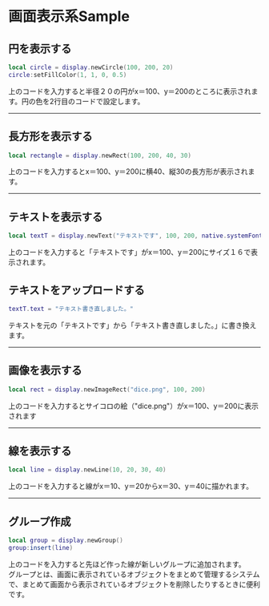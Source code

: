 # 画面表示系Sample

## 円を表示する

```lua
local circle = display.newCircle(100, 200, 20)
circle:setFillColor(1, 1, 0, 0.5)
```

上のコードを入力すると半径２０の円がx＝100、y＝200のところに表示されます。円の色を2行目のコードで設定します。

- - -

## 長方形を表示する

```lua
local rectangle = display.newRect(100, 200, 40, 30)
```

上のコードを入力するとx＝100、y＝200に横40、縦30の長方形が表示されます。

- - -

## テキストを表示する

```lua
local textT = display.newText("テキストです", 100, 200, native.systemFont, 16)
```

上のコードを入力すると「テキストです」がx＝100、y＝200にサイズ１６で表示されます。

## テキストをアップロードする

```lua
textT.text = "テキスト書き直しました。"
```

テキストを元の「テキストです」から「テキスト書き直しました。」に書き換えます。

- - -

## 画像を表示する

```lua
local rect = display.newImageRect("dice.png", 100, 200)
```

上のコードを入力するとサイコロの絵（"dice.png"）がx＝100、y＝200に表示されます

- - -

## 線を表示する

```lua
local line = display.newLine(10, 20, 30, 40)
```

上のコードを入力すると線がx＝10、y＝20からx＝30、y＝40に描かれます。

- - -

## グループ作成

```lua
local group = display.newGroup()
group:insert(line)
```

上のコードを入力すると先ほど作った線が新しいグループに追加されます。  
グループとは、画面に表示されているオブジェクトをまとめて管理するシステムで、まとめて画面から表示されているオブジェクトを削除したりするときに便利です。
